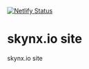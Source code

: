 [![Netlify Status](https://api.netlify.com/api/v1/badges/5fd388eb-639d-4feb-a950-8c0e90a2af29/deploy-status)](https://app.netlify.com/sites/skynx-io/deploys)

# skynx.io site

skynx.io site
